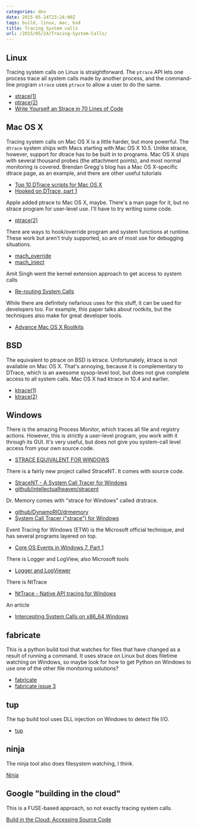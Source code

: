 ```yaml
---
categories: dev
date: 2015-05-24T23:24:00Z
tags: build, linux, mac, bsd
title: Tracing System calls
url: /2015/05/24/Tracing-System-Calls/
---
```


## Linux

Tracing system calls on Linux is straightforward. The `ptrace` API lets
one process trace all system calls made by another process, and the
command-line program `strace` uses `ptrace` to allow a user to do the
same.

* [strace(1)](http://linux.die.net/man/1/strace)
* [ptrace(2)](http://linux.die.net/man/2/ptrace)
* [Write Yourself an Strace in 70 Lines of Code](https://blog.nelhage.com/2010/08/write-yourself-an-strace-in-70-lines-of-code/)

## Mac OS X

Tracing system calls on Mac OS X is a little harder, but more powerful.
The `dtrace` system ships with Macs starting with Mac OS X 10.5. Unlike
strace, however, support for dtrace has to be built in to programs. Mac
OS X ships with several thousand probes (the attachment points), and most
normal monitoring is covered. Brendan Gregg's blog has a Mac OS X-specific
dtrace page, as an example, and there are other useful tutorials

* [Top 10 DTrace scripts for Mac OS X](http://dtrace.org/blogs/brendan/2011/10/10/top-10-dtrace-scripts-for-mac-os-x/)
* [Hooked on DTrace, part 1](https://www.bignerdranch.com/blog/hooked-on-dtrace-part-1/)

Apple added ptrace to Mac OS X, maybe. There's a man page for it, but no
strace program for user-level use. I'll have to try writing some code.

* [ptrace(2)](https://developer.apple.com/library/mac/documentation/Darwin/Reference/ManPages/man2/ptrace.2.html)

There are ways to hook/override program and system functions at runtime.
These work but aren't truly supported, so are of most use for debugging
situations.

* [mach_override](https://github.com/rentzsch/mach_override)
* [mach_inject](https://github.com/rentzsch/mach_override)

Amit Singh went the kernel extension approach to get access to system calls

* [Re-routing System Calls](http://osxbook.com/book/bonus/ancient/syscall/)

While there are definitely nefarious uses for this stuff, it can be used for
developers too. For example, this paper talks about rootkits, but the techniques
also make for great developer tools.

* [Advance Mac OS X Rootkits](https://www.trailofbits.com/resources/advanced_macosx_rootkits_paper.pdf)

## BSD

The equivalent to ptrace on BSD is ktrace. Unfortunately, ktrace is not
available on Mac OS X. That's annoying, because it is complementary to
DTrace, which is an awesome sysop-level tool, but does not give complete
access to all system calls. Mac OS X had ktrace in 10.4 and earlier.

* [ktrace(1)](https://www.freebsd.org/cgi/man.cgi?query=ktrace(1)&sektion=)
* [ktrace(2)](https://www.freebsd.org/cgi/man.cgi?query=ktrace&sektion=2)

## Windows

There is the amazing Process Monitor, which traces all file and registry
actions. However, this is strictly a user-level program, you work with it through
its GUI. It's very useful, but does not give you system-call level access from
your own source code.

* [STRACE EQUIVALENT FOR WINDOWS](http://kohei.us/2010/06/25/strace-equivalent-for-windows/)

There is a fairly new project called StraceNT. It comes with source code.

* [StraceNT - A System Call Tracer for Windows](http://intellectualheaven.com/default.asp?BH=STraceNT)
* [github/intellectualheaven/stracent](https://github.com/intellectualheaven/stracent)

Dr. Memory comes with "strace for Windows" called drstrace.

* [github/DynamoRIO/drmemory](https://github.com/DynamoRIO/drmemory)
* [System Call Tracer ("strace") for Windows](http://www.drmemory.org/strace_for_windows.html)

Event Tracing for Windows (ETW) is the Microsoft official technique, and has
several programs layered on top.

* [Core OS Events in Windows 7, Part 1](https://msdn.microsoft.com/en-us/magazine/ee412263.aspx)

There is Logger and LogView, also Microsoft tools

* [Logger and LogViewer](https://msdn.microsoft.com/en-us/library/windows/hardware/ff552060(v=vs.85).aspx)

There is NtTrace

* [NtTrace - Native API tracing for Windows](http://www.howzatt.demon.co.uk/NtTrace/)

An article

* [Intercepting System Calls on x86_64 Windows](http://jbremer.org/intercepting-system-calls-on-x86_64-windows/)

## fabricate

This is a python build tool that watches for files that have changed as a result
of running a command. It uses strace on Linux but does filetime watching on
Windows, so maybe look for how to get Python on Windows to use one of the other
file monitoring solutions?

* [fabricate](https://code.google.com/p/fabricate/)
* [fabricate issue 3](https://code.google.com/p/fabricate/issues/detail?id=3)

## tup

The tup build tool uses DLL injection on Windows to detect file I/O.

* [tup](http://gittup.org/tup/)

## ninja

The ninja tool also does filesystem watching, I think.

[Ninja](http://martine.github.io/ninja/)

## Google "building in the cloud"

This is a FUSE-based approach, so not exactly tracing system calls.

[Build in the Cloud: Accessing Source Code](http://google-engtools.blogspot.com/2011/06/build-in-cloud-accessing-source-code.html)
